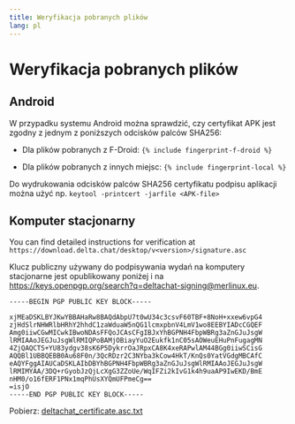 ```yaml
---
title: Weryfikacja pobranych plików
lang: pl
---
```


# Weryfikacja pobranych plików

## Android

W przypadku systemu Android można sprawdzić, czy certyfikat APK jest zgodny z jednym z poniższych odcisków palców SHA256: 

* Dla plików pobranych z F-Droid: 
`{% include fingerprint-f-droid %}`

* Dla plików pobranych z innych miejsc: 
`{% include fingerprint-local %}`

Do wydrukowania odcisków palców SHA256 certyfikatu podpisu aplikacji można użyć np.
`keytool -printcert -jarfile <APK-file>`

## Komputer stacjonarny

You can find detailed instructions for verification at `https://download.delta.chat/desktop/v<version>/signature.asc`

Klucz publiczny używany do podpisywania wydań na komputery stacjonarne jest opublikowany poniżej i na <https://keys.openpgp.org/search?q=deltachat-signing@merlinux.eu>.

```
-----BEGIN PGP PUBLIC KEY BLOCK-----

xjMEaDSKLBYJKwYBBAHaRw8BAQdAbpU7t0wU34c3csvF60TBF+8NoH+xxew6vpG4
zjHdSlrNHWRlbHRhY2hhdC1zaWduaW5nQG1lcmxpbnV4LmV1wo8EEBYIADcCGQEF
Amg0iiwCGwMICwkIBwoNDAsFFQoJCAsCFgIBJxYhBGPNH4FbpWBRg3aZnGJuJsgW
lRMIAAoJEGJuJsgWlRMIQPoBAMjOBiayYuO2Eukfk1nC05sAOWeuEHuPnFugagMN
4ZjQAQCTS+YU83ydgv38sK6P5DykrrOaJRpxCA8K4xeRAPwlAM44BGg0iiwSCisG
AQQBl1UBBQEBB0Au68F0n/3QcRDzr2C3NYba3kCow4HkT/KnQs0YatVGdgMBCAfC
eAQYFggAIAUCaDSKLAIbDBYhBGPNH4FbpWBRg3aZnGJuJsgWlRMIAAoJEGJuJsgW
lRMIMYAA/3DQ+rGyobJzQjLcXgG3ZZoUe/WqIFZi2kIvG1k4h9uaAP9IwEKD/BmE
nHM0/o16fERF1PNx1mqPhUsXYQmUFPmeCg==
=isjO
-----END PGP PUBLIC KEY BLOCK-----
```

Pobierz: [deltachat_certificate.asc.txt](../assets/deltachat_certificate.asc.txt)